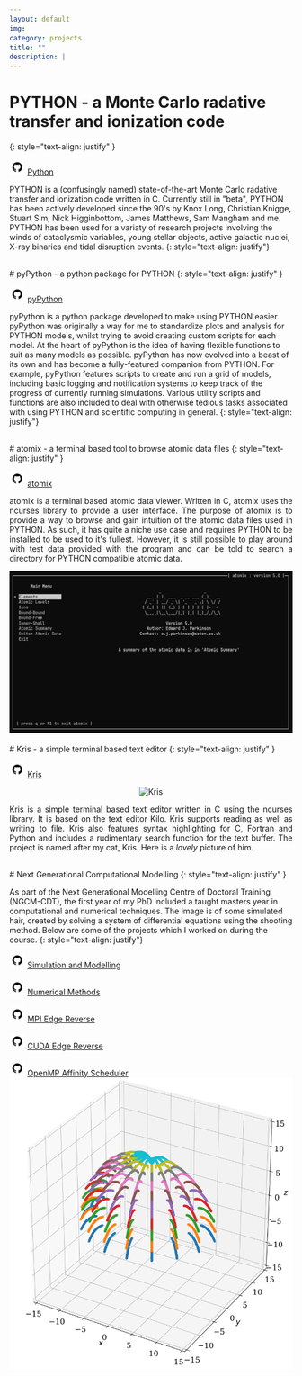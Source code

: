 ```yaml
---
layout: default
img:
category: projects
title: ""
description: |
---
```


# PYTHON - a Monte Carlo radative transfer and ionization code
{: style="text-align: justify" }

<img src="../img/github.png" alt="" width="28"/> [Python](https://github.com/saultyevil/python)

PYTHON is a (confusingly named) state-of-the-art Monte Carlo radative transfer
and ionization code written in C. Currently still in "beta", PYTHON has been
actively developed since the 90's by Knox Long, Christian Knigge, Stuart Sim,
Nick Higginbottom, James Matthews, Sam Mangham and me. PYTHON has been used for a
variaty of research projects involving the winds of cataclysmic variables, young
stellar objects, active galactic nuclei, X-ray binaries and tidal disruption
events.
{: style="text-align: justify"}

<br>
# pyPython - a python package for PYTHON
{: style="text-align: justify" }

<img src="../img/github.png" alt="" width="28"/> [pyPython](https://github.com/saultyevil/pypython)

pyPython is a python package developed to make using PYTHON easier. pyPython was
originally a way for me to standardize plots and analysis for PYTHON models, whilst
trying to avoid creating custom scripts for each model. At the heart of pyPython
is the idea of having flexible functions to suit as many models as possible. pyPython
has now evolved into a beast of its own and has become a fully-featured companion
from PYTHON. For example, pyPython features scripts to create and run a grid of
models, including basic logging and notification systems to keep track of the
progress of currently running simulations. Various utility scripts and functions
are also included to deal with otherwise tedious tasks associated with using PYTHON
and scientific computing in general.
{: style="text-align: justify"}

<br>
# atomix - a terminal based tool to browse atomic data files
{: style="text-align: justify" }

<img src="../img/github.png" alt="" width="28"/> [atomix](https://github.com/saultyevil/atomix)

<div class="row vertical-align">
    <div class="col-md-6">
        <p align="justify">
            atomix is a terminal based atomic data viewer. Written in C, atomix
            uses the ncurses library to provide a user interface. The purpose of
            atomix is to provide a way to browse and gain intuition of the atomic
            data files used in PYTHON. As such, it has quite a niche use case and
            requires PYTHON to be installed to be used to it's fullest. However,
            it is still possible to play around with test data provided with the
            program and can be told to search a directory for PYTHON compatible
            atomic data.
        </p>
    </div>
    <div class="col-md-6" align="center">
        <img src="img/projects/atomix.png" style="max-width: 100%; height: auto;">
    </div>
</div>

<br>
# Kris - a simple terminal based text editor
{: style="text-align: justify" }

<img src="../img/github.png" alt="" width="28"/> [Kris](https://github.com/saultyevil/Kris/)

<div class="row vertical-align">
    <div class="col-md-4">
        <p align="center">
            <img src="/img/projects/kris_cat_cropped.png" alt="Kris" style="max-width: 60%; height: auto;">
        </p>
    </div>
    <div class="col-md-8">
        <p align="justify">
            Kris is a simple terminal based text editor written in C using the ncurses
            library. It is based on the text editor Kilo. Kris supports reading as well as writing
            to file. Kris also features syntax highlighting for C, Fortran and Python and includes
            a rudimentary search function for the text buffer. The project is named after my
            cat, Kris. Here is a <i>lovely</i> picture of him.
        </p>
    </div>
</div>

<br>
# Next Generational Computational Modelling
{: style="text-align: justify" }

As part of the Next Generational Modelling Centre of Doctoral Training (NGCM-CDT),
the first year of my PhD included a taught masters year in computational and
numerical techniques. The image is of some simulated hair, created by solving a
system of differential equations using the shooting method. Below are some of the
projects which I worked on during the course.
{: style="text-align: justify"}

<div class="row vertical-align">
    <div class="col-md-6">
        <img src="../img/github.png" alt="" width="28"/> <a href="https://github.com/saultyevil/Simulation-and-Modelling">Simulation and Modelling</a><br><br>
        <img src="../img/github.png" alt="" width="28"/> <a href="https://github.com/saultyevil/Numerical-Methods">Numerical Methods</a><br><br>
        <img src="../img/github.png" alt="" width="28"/> <a href="https://github.com/saultyevil/MPI-Edge-Reverse">MPI Edge Reverse</a><br><br>
        <img src="../img/github.png" alt="" width="28"/> <a href="https://github.com/saultyevil/CUDA-Edge-Reverse">CUDA Edge Reverse</a><br><br>
        <img src="../img/github.png" alt="" width="28"/> <a href="https://github.com/saultyevil/OpenMP-Affinity-Scheduler">OpenMP Affinity Scheduler</a>
    </div>
    <div class="col-md-6">
        <img src="img/projects/ngcm.png" style="max-width: 100%; height: auto;">
    </div>
</div>
